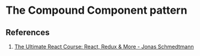 # The Compound Component pattern

## References

1. [The Ultimate React Course: React, Redux & More - Jonas Schmedtmann](https://www.udemy.com/course/the-ultimate-react-course/)
